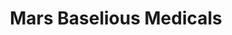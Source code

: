 ---
title: "Mars Baselious Medicals"
url: /kothamangalam/mars-baselious-medicals/
shop: Sanitätshaus
---